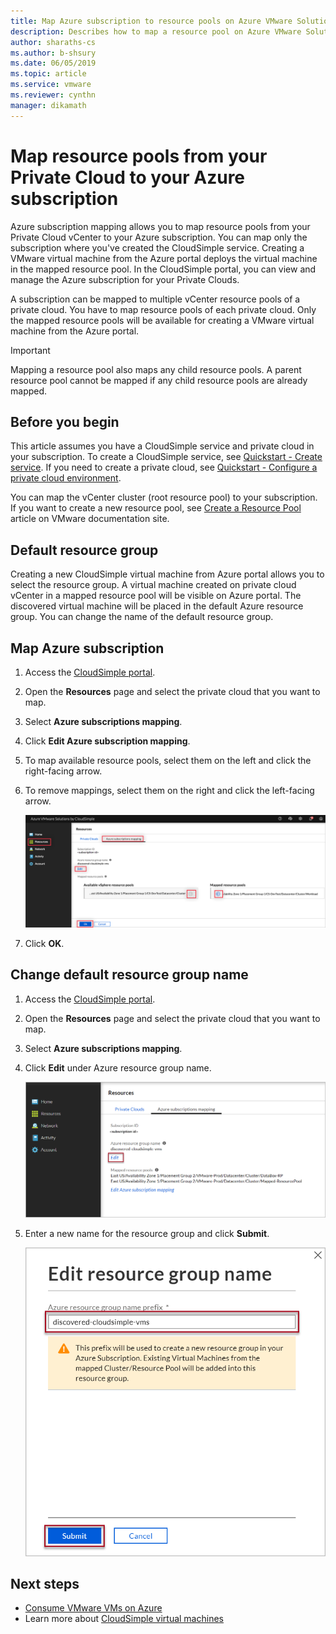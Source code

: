 ```yaml
--- 
title: Map Azure subscription to resource pools on Azure VMware Solution by CloudSimple
description: Describes how to map a resource pool on Azure VMware Solution by CloudSimple to your Azure subscription
author: sharaths-cs
ms.author: b-shsury
ms.date: 06/05/2019
ms.topic: article
ms.service: vmware
ms.reviewer: cynthn
manager: dikamath
---
```


# Map resource pools from your Private Cloud to your Azure subscription

Azure subscription mapping allows you to map resource pools from your Private Cloud vCenter to your Azure subscription. You can map only the subscription where you've created the CloudSimple service.  Creating a VMware virtual machine from the Azure portal deploys the virtual machine in the mapped resource pool.  In the CloudSimple portal, you can view and manage the Azure subscription for your Private Clouds.

A subscription can be mapped to multiple vCenter resource pools of a private cloud.  You have to map resource pools of each private cloud.  Only the mapped resource pools will be available for creating a VMware virtual machine from the Azure portal.

> [!IMPORTANT]
> Mapping a resource pool also  maps any child resource pools. A parent resource pool cannot be mapped if any child resource pools are already mapped.

## Before you begin

This article assumes you have a CloudSimple service and private cloud in your subscription.  To create a CloudSimple service, see [Quickstart - Create service](quickstart-create-cloudsimple-service.md).  If you need to create a private cloud, see [Quickstart - Configure a private cloud environment](quickstart-create-private-cloud.md).

You can map the vCenter cluster (root resource pool) to your subscription.  If you want to create a new resource pool, see [Create a Resource Pool](https://docs.vmware.com/en/VMware-vSphere/6.7/com.vmware.vsphere.resmgmt.doc/GUID-0F6C6709-A5DA-4D38-BE08-6CB1002DD13D.html) article on VMware documentation site.

## Default resource group

Creating a new CloudSimple virtual machine from Azure portal allows you to select the resource group.  A virtual machine created on private cloud vCenter in a mapped resource pool will be visible on Azure portal.  The discovered virtual machine will be placed in the default Azure resource group.  You can change the name of the default resource group.

## Map Azure subscription

1. Access the [CloudSimple portal](access-cloudsimple-portal.md).

2. Open the **Resources** page and select the private cloud that you want to map.

3. Select **Azure subscriptions mapping**.

4. Click **Edit Azure subscription mapping**.

5. To map available resource pools, select them on the left and click the right-facing arrow.

6. To remove mappings, select them on the right and click the left-facing arrow.

    ![Azure subscriptions](media/resources-azure-mapping.png)

7. Click **OK**.

## Change default resource group name

1. Access the [CloudSimple portal](access-cloudsimple-portal.md).

2. Open the **Resources** page and select the private cloud that you want to map.

3. Select **Azure subscriptions mapping**.

4. Click **Edit** under Azure resource group name.

    ![Edit resource group name](media/resources-edit-resource-group-name.png)

5. Enter a new name for the resource group and click **Submit**.

    ![Enter new resource group name](media/resources-new-resource-group-name.png)

## Next steps

* [Consume VMware VMs on Azure](quickstart-create-vmware-virtual-machine.md)
* Learn more about [CloudSimple virtual machines](cloudsimple-virtual-machines.md)